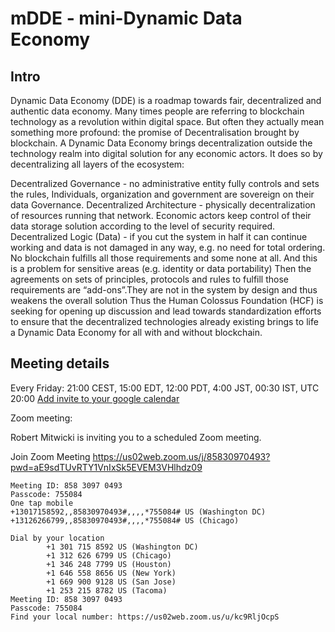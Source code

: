 # mDDE - mini-Dynamic Data Economy

## Intro
Dynamic Data Economy (DDE) is a roadmap towards fair, decentralized and authentic data economy. Many times people are referring to blockchain technology as a revolution within digital space. But often they actually mean something more profound: the promise of Decentralisation brought by blockchain. A Dynamic Data Economy brings decentralization outside the technology realm into digital solution for any economic actors. It does so by decentralizing all layers of the ecosystem:

Decentralized Governance - no administrative entity fully controls and sets the rules, Individuals, organization and government are sovereign on their data Governance.
Decentralized Architecture - physically decentralization of resources running that network. Economic actors keep control of their data storage solution according to the level of security required.
Decentralized Logic (Data) - if you cut the system in half it can continue working and data is not damaged in any way, e.g. no need for total ordering.
No blockchain fulfills all those requirements and some none at all. And this is a problem for sensitive areas (e.g. identity or data portability) Then the agreements on sets of principles, protocols and rules to fulfill those requirements are “add-ons”.They are not in the system by design and thus weakens the overall solution Thus the Human Colossus Foundation (HCF) is seeking for opening up discussion and lead towards standardization efforts to ensure that the decentralized technologies already existing brings to life a Dynamic Data Economy for all with and without blockchain.

## Meeting details

Every Friday: 21:00 CEST, 15:00 EDT, 12:00 PDT, 4:00 JST, 00:30 IST, UTC 20:00
[Add invite to your google calendar](https://calendar.google.com/event?action=TEMPLATE&tmeid=Mzc5bDQ3ZGtiaWhkZm43dWlxYW9ocXRqa2YgY19tMjdjdjAwMmpncjdubjhzcHY1ZW43aTViZ0Bn&tmsrc=c_m27cv002jgr7nn8spv5en7i5bg%40group.calendar.google.com)

Zoom meeting:

Robert Mitwicki is inviting you to a scheduled Zoom meeting.

Join Zoom Meeting
https://us02web.zoom.us/j/85830970493?pwd=aE9sdTUvRTY1VnIxSk5EVEM3VHlhdz09

```
Meeting ID: 858 3097 0493
Passcode: 755084
One tap mobile
+13017158592,,85830970493#,,,,*755084# US (Washington DC)
+13126266799,,85830970493#,,,,*755084# US (Chicago)

Dial by your location
        +1 301 715 8592 US (Washington DC)
        +1 312 626 6799 US (Chicago)
        +1 346 248 7799 US (Houston)
        +1 646 558 8656 US (New York)
        +1 669 900 9128 US (San Jose)
        +1 253 215 8782 US (Tacoma)
Meeting ID: 858 3097 0493
Passcode: 755084
Find your local number: https://us02web.zoom.us/u/kc9RljOcpS
```
